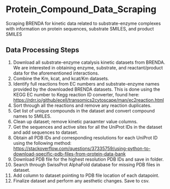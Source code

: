 # Protein_Compound_Data_Scraping
Scraping BRENDA for kinetic data related to substrate-enzyme complexes with information on protein sequences, substrate SMILES, and product SMILES


## Data Processing Steps
1. Download all substrate-enzyme catalysis kinetic datasets from BRENDA. We are interested in obtaining enzyme, substrate, and reactant/product data for the aforementioned interactions. 
2. Combine the Km, kcat, and kcat/Km datasets.
3. Identify full reactions from EC numbers and substrate-enzyme names provided by the downloaded BRENDA datasets. This is done using the KEGG EC number to Kegg reaction ID converter, found here: https://rdrr.io/github/ecell/transomics2cytoscape/man/ec2reaction.html
4. Sort through all the reactions and remove any reaction duplicates. 
5. Get list of unique compounds in the dataset and convert compound names to SMILES.
6. Clean up dataset; remove kinetic paraamter value columns. 
7. Get the sequences and active sites for all the UniProt IDs in the dataset and add sequences to dataset.
8. Obtain all PDB IDs and corresponding resolutions for each UniProt ID using the following method: https://stackoverflow.com/questions/37335759/using-python-to-download-specific-pdb-files-from-protein-data-bank
9. Download PDB file for the highest resolution PDB IDs and save in folder. 
10. Search through SwissProt AlphaFold database for missing PDB files in dataset. 
11. Add column to dataset pointing to PDB file location of each datapoint. 
12. Finalize dataset and perform any aesthetic changes. Save to csv.  
